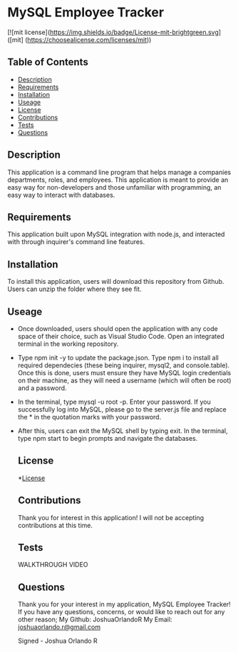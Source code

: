
  # MySQL Employee Tracker

  [![mit license](https://img.shields.io/badge/License-mit-brightgreen.svg] ([mit] (https://choosealicense.com/licenses/mit))
  
  ## Table of Contents 
  * [Description](#description) 
  * [Requirements](#requirements) 
  * [Installation](#installation) 
  * [Useage](#useage) 
  * [License](#license) 
  * [Contributions](#contributions)
  * [Tests](#tests) 
  * [Questions](#questions) 
 
  ## Description
  This application is a command line program that helps manage a companies departments, roles, and employees. This application is meant to provide an easy way for non-developers and those unfamiliar with programming, an easy way to interact with databases. 

  ## Requirements
  This application built upon MySQL integration with node.js, and interacted with through inquirer's command line features.

  ## Installation
  To install this application, users will download this repository from Github. Users can unzip the folder where they see fit.

  ## Useage
* Once downloaded, users should open the application with any code space of their choice, such as Visual Studio Code. Open an integrated terminal in the working repository.
  
* Type npm init -y to update the package.json. Type npm i to install all required dependecies (these being inquirer, mysql2, and console.table). Once this is done, users must ensure they have MySQL login credentials on their machine, as they will need a username (which will often be root) and a password. 

* In the terminal, type mysql -u root -p. Enter your password. If you successfully log  into MySQL, please go to the server.js file and replace the * in the quotation marks with your password. 

* After this, users can exit the MySQL shell by typing exit. In the terminal, type npm start to begin prompts and navigate the databases. 

  ## License 
  
    *[License](#license)

  ## Contributions
  Thank you for interest in this application! I will not be accepting contributions at this time.

  ## Tests 
  WALKTHROUGH VIDEO 

  ## Questions 
  Thank you for your interest in my application, MySQL Employee Tracker! 
  If you have any questions, concerns, or would like to reach out for any other reason;
  My Github: JoshuaOrlandoR
  My Email: joshuaorlando.r@gmail.com


  Signed - Joshua Orlando R